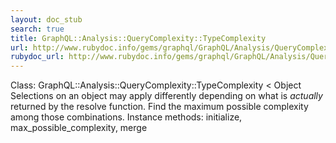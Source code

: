 ```yaml
---
layout: doc_stub
search: true
title: GraphQL::Analysis::QueryComplexity::TypeComplexity
url: http://www.rubydoc.info/gems/graphql/GraphQL/Analysis/QueryComplexity/TypeComplexity
rubydoc_url: http://www.rubydoc.info/gems/graphql/GraphQL/Analysis/QueryComplexity/TypeComplexity
---
```


Class: GraphQL::Analysis::QueryComplexity::TypeComplexity < Object
Selections on an object may apply differently depending on what is
_actually_ returned by the resolve function. Find the maximum
possible complexity among those combinations. 
Instance methods:
initialize, max_possible_complexity, merge

